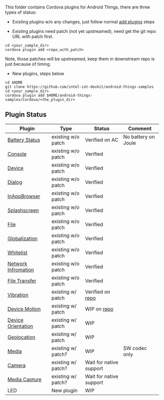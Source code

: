 This folder contains Cordova plugins for Android Things, there are three types of status:

* Existing plugins w/o any changes, just follow normal [add plugins](http://cordova.apache.org/docs/en/latest/guide/cli/index.html#add-plugins) steps

* Existing plugins need patch (not yet upstreamed), need get the git repo URL with patch first. 
```
cd <your_sample_dir>
cordova plugin add <repo_with_patch>

```
Note, those patches will be upstreamed, keep them in downstream repo is just because of timing.

* New plugins, steps below
```
cd $HOME
git clone https://github.com/intel-iot-devkit/android-things-samples
cd <your_sample_dir>
cordova plugin add $HOME/android-things-samples/Cordova/<the_plugin_dir>

```

## Plugin Status
| Plugin | Type | Status | Comment |
|--------|------|--------|---------|
| [Battery Status](http://cordova.apache.org/docs/en/latest/reference/cordova-plugin-battery-status/index.html)           | existing w/o patch | Verified on AC | No battery on Joule |
| [Console](http://cordova.apache.org/docs/en/latest/reference/cordova-plugin-console/index.html)                         | existing w/o patch | Verified |  |
| [Device](http://cordova.apache.org/docs/en/latest/reference/cordova-plugin-device/index.html)                           | existing w/o patch | Verified |  |
| [Dialog](http://cordova.apache.org/docs/en/latest/reference/cordova-plugin-dialogs/index.html)                          | existing w/o patch | Verified |  |
| [InAppBrowser](http://cordova.apache.org/docs/en/latest/reference/cordova-plugin-inappbrowser/index.html)               | existing w/o patch | Verified |  |
| [Splashscreen](http://cordova.apache.org/docs/en/latest/reference/cordova-plugin-splashscreen/index.html)               | existing w/o patch | Verified |  |
| [File](http://cordova.apache.org/docs/en/latest/reference/cordova-plugin-file/index.html)                               | existing w/o patch | Verified |  |
| [Globalization](http://cordova.apache.org/docs/en/latest/reference/cordova-plugin-globalization/index.html)             | existing w/o patch | Verified |  |
| [Whitelist](http://cordova.apache.org/docs/en/latest/reference/cordova-plugin-whitelist/index.html)                     | existing w/o patch | Verified |  |
| [Network Infromation](http://cordova.apache.org/docs/en/latest/reference/cordova-plugin-network-information/index.html) | existing w/o patch | Verified |  |
| [File Transfer](http://cordova.apache.org/docs/en/latest/reference/cordova-plugin-file-transfer/index.html)             | existing w/o patch | Verified |  |
| [Vibration](http://cordova.apache.org/docs/en/latest/reference/cordova-plugin-vibration/index.html)                     | existing w/ patch  | Verified on [repo](https://github.com/fujunwei/cordova-plugin-vibration/tree/buzzer) |  |
| [Device Motion](http://cordova.apache.org/docs/en/latest/reference/cordova-plugin-device-motion/index.html)             | existing w/ patch  | WIP on [repo](https://github.com/fujunwei/cordova-plugin-device-motion/tree/android_things) |  |
| [Device Orientation](http://cordova.apache.org/docs/en/latest/reference/cordova-plugin-device-orientation/index.html)   | existing w/ patch  | WIP |  |
| [Geolocation](http://cordova.apache.org/docs/en/latest/reference/cordova-plugin-geolocation/index.html)                 | existing w/ patch  | WIP |  |
| [Media](http://cordova.apache.org/docs/en/latest/reference/cordova-plugin-media/index.html)                             | existing w/ patch?  | WIP | SW codec only  |
| [Camera](http://cordova.apache.org/docs/en/latest/reference/cordova-plugin-camera/index.html)                           | existing w/ patch? | Wait for native support |  |
| [Media Capture](http://cordova.apache.org/docs/en/latest/reference/cordova-plugin-media-capture/index.html)             | existing w/ patch? | Wait for native support |  |
| LED | New plugin | WIP  |  |
